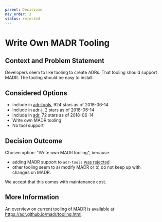```yaml
---
parent: Decisions
nav_order: 3
status: rejected
---
```

# Write Own MADR Tooling

## Context and Problem Statement

Developers seem to like tooling to create ADRs.
That tooling should support MADR.
The tooling should be easy to install.

## Considered Options

* Include in [adr-tools](https://github.com/npryce/adr-tools), 924 stars as of 2018-06-14
* Include in [adr-j](https://github.com/adoble/adr-j), 2 stars as of 2018-06-14
* Include in [adr](https://github.com/phodal/adr), 72 stars as of 2018-06-14
* Write own MADR tooling
* No tool support

## Decision Outcome

Chosen option: "Write own MADR tooling", because

* adding MADR support to `adr-tools` [was rejected](https://github.com/npryce/adr-tools/pull/43)
* other tooling seem to a) modify MADR or b) do not keep up with changes on MADR.

We accept that this comes with maintenance cost.

## More Information

An overview on current tooling of MADR is available at <https://adr.github.io/madr/tooling.html>.
